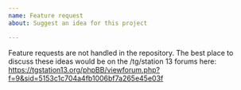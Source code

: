 ```yaml
---
name: Feature request
about: Suggest an idea for this project

---
```


Feature requests are not handled in the repository. The best place to discuss these ideas would be on the /tg/station 13 forums here: https://tgstation13.org/phpBB/viewforum.php?f=9&sid=5153c1c704a4fb1006bf7a265e45e03f
